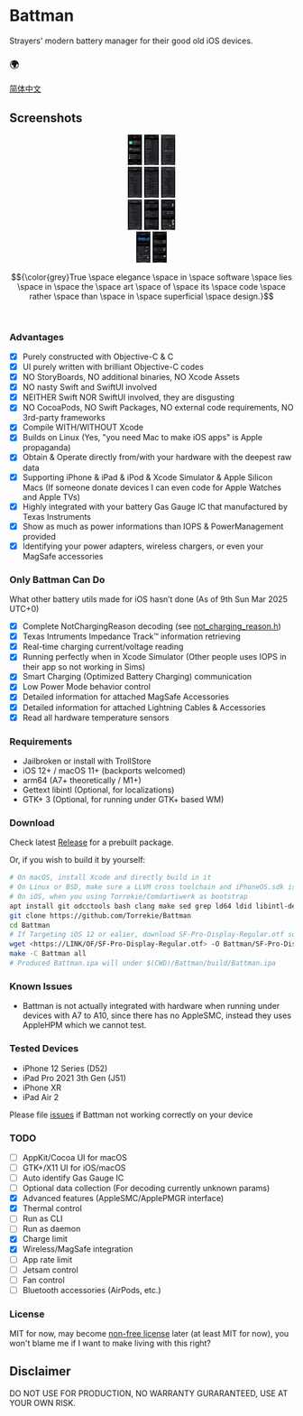 # Battman
Strayers' modern battery manager for their good old iOS devices.

### 🌍
[简体中文](docs/README-zh_CN.md)

## Screenshots
<div style="width:20%; margin: auto;" align="middle">
<img src="Screenshots/Main.png?raw=true" alt="Battman Main Demo" width="25%" height="25%" />
<img src="Screenshots/Gas Gauge.png?raw=true" alt="Battman Gas Gauge Demo" width="25%" height="25%" />
<img src="Screenshots/Gas Gauge-1.png?raw=true" alt="Battman Gas Gauge Demo 2" width="25%" height="25%" />
<img src="Screenshots/Adapter.png?raw=true" alt="Battman Adapter Demo" width="25%" height="25%" />
<img src="Screenshots/Inductive.png?raw=true" alt="Battman Inductive Demo" width="25%" height="25%" />
<img src="Screenshots/Inductive-1.png?raw=true" alt="Battman Inductive Demo 2" width="25%" height="25%" />
<img src="Screenshots/Serial.png?raw=true" alt="Battman Serial Demo" width="25%" height="25%" />
<img src="Screenshots/Temperature.png?raw=true" alt="Battman Temperature Demo" width="25%" height="25%" />
<img src="Screenshots/ChargingMgmt.png?raw=true" alt="Battman Charging Management Demo" width="25%" height="25%" />
<img src="Screenshots/ChargingLimit.png?raw=true" alt="Battman Charging Limit Demo" width="25%" height="25%" />
<img src="Screenshots/Thermal.png?raw=true" alt="Battman Thermal Demo" width="25%" height="25%" />
</div>

$${\color{grey}True \space elegance \space in \space software \space lies \space in \space the \space art \space of \space its \space code \space rather \space than \space in \space superficial \space design.}$$

<br />

### Advantages
- [x] Purely constructed with Objective-C & C
- [x] UI purely written with brilliant Objective-C codes
- [x] NO StoryBoards, NO additional binaries, NO Xcode Assets
- [x] NO nasty Swift and SwiftUI involved
- [x] NEITHER Swift NOR SwiftUI involved, they are disgusting
- [x] NO CocoaPods, NO Swift Packages, NO external code requirements, NO 3rd-party frameworks
- [x] Compile WITH/WITHOUT Xcode
- [x] Builds on Linux (Yes, "you need Mac to make iOS apps" is Apple propaganda)
- [x] Obtain & Operate directly from/with your hardware with the deepest raw data
- [x] Supporting iPhone & iPad & iPod & Xcode Simulator & Apple Silicon Macs (If someone donate devices I can even code for Apple Watches and Apple TVs)
- [x] Highly integrated with your battery Gas Gauge IC that manufactured by Texas Instruments
- [x] Show as much as power informations than IOPS & PowerManagement provided
- [x] Identifying your power adapters, wireless chargers, or even your MagSafe accessories

### Only Battman Can Do

What other battery utils made for iOS hasn’t done
(As of 9th Sun Mar 2025 UTC+0)
- [x] Complete NotChargingReason decoding (see [not_charging_reason.h](Battman/battery_utils/not_charging_reason.h))
- [x] Texas Intruments Impedance Track™ information retrieving
- [x] Real-time charging current/voltage reading
- [x] Running perfectly when in Xcode Simulator (Other people uses IOPS in their app so not working in Sims)
- [x] Smart Charging (Optimized Battery Charging) communication
- [x] Low Power Mode behavior control
- [x] Detailed information for attached MagSafe Accessories
- [x] Detailed information for attached Lightning Cables & Accessories
- [x] Read all hardware temperature sensors

### Requirements

- Jailbroken or install with TrollStore
- iOS 12+ / macOS 11+ (backports welcomed)
- arm64 (A7+ theoretically / M1+)
- Gettext libintl (Optional, for localizations)
- GTK+ 3 (Optional, for running under GTK+ based WM)

### Download

Check latest [Release](https://github.com/Torrekie/Battman/releases/latest) for a prebuilt package.

Or, if you wish to build it by yourself:

```bash
# On macOS, install Xcode and directly build in it
# On Linux or BSD, make sure a LLVM cross toolchain and iPhoneOS.sdk is prepared, modify Battman/Makefile if needed
# On iOS, when you using Torrekie/Comdartiwerk as bootstrap
apt install git odcctools bash clang make sed grep ld64 ldid libintl-dev iphoneos.sdk
git clone https://github.com/Torrekie/Battman
cd Battman
# If Targeting iOS 12 or ealier, download SF-Pro-Display-Regular.otf somewhere, and put it under Battman/
wget <https://LINK/OF/SF-Pro-Display-Regular.otf> -O Battman/SF-Pro-Display-Regular.otf
make -C Battman all
# Produced Battman.ipa will under $(CWD)/Battman/build/Battman.ipa
```

### Known Issues

- Battman is not actually integrated with hardware when running under devices with A7 to A10, since there has no AppleSMC, instead they uses AppleHPM which we cannot test.

### Tested Devices
- iPhone 12 Series (D52)
- iPad Pro 2021 3th Gen (J51)
- iPhone XR
- iPad Air 2

Please file [issues](../../issues/new) if Battman not working correctly on your device

### TODO
- [ ] AppKit/Cocoa UI for macOS
- [ ] GTK+/X11 UI for iOS/macOS
- [ ] Auto identify Gas Gauge IC
- [ ] Optional data collection (For decoding currently unknown params)
- [x] Advanced features (AppleSMC/ApplePMGR interface)
- [x] Thermal control
- [ ] Run as CLI
- [ ] Run as daemon
- [x] Charge limit
- [x] Wireless/MagSafe integration
- [ ] App rate limit
- [ ] Jetsam control
- [ ] Fan control
- [ ] Bluetooth accessories (AirPods, etc.)

### License

MIT for now, may become [non-free license](LICENSE/LICENSE.md) later (at least MIT for now), you won't blame me if I want to make living with this right?

## Disclaimer

DO NOT USE FOR PRODUCTION, NO WARRANTY GURARANTEED, USE AT YOUR OWN RISK.

